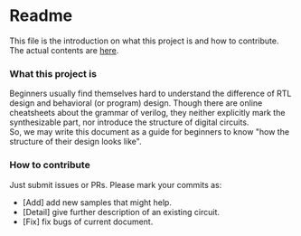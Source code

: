 # Readme

This file is the introduction on what this project is and how to contribute.  
The actual contents are [here](https://github.com/ProjectDimlight/SOL-s-Verilog-Cheatsheet-for-Not-So-Beginners/blob/main/Cheatsheet.md).

### What this project is

Beginners usually find themselves hard to understand the difference of RTL design and behavioral (or program) design. Though there are online cheatsheets about the grammar of verilog, they neither explicitly mark the synthesizable part, nor introduce the structure of digital circuits.  
So, we may write this document as a guide for beginners to know "how the structure of their design looks like".

### How to contribute

Just submit issues or PRs. Please mark your commits as:

- [Add] add new samples that might help.
- [Detail] give further description of an existing circuit.
- [Fix] fix bugs of current document.
